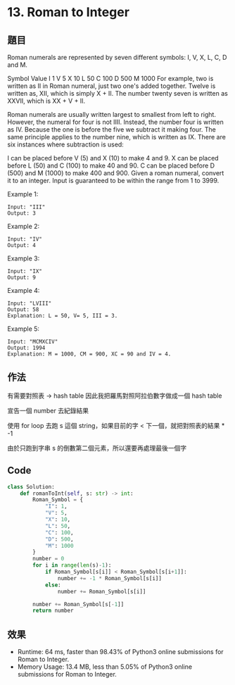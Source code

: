 # 13. Roman to Integer

## 題目
Roman numerals are represented by seven different symbols: I, V, X, L, C, D and M.

Symbol       Value
I             1
V             5
X             10
L             50
C             100
D             500
M             1000
For example, two is written as II in Roman numeral, just two one's added together. Twelve is written as, XII, which is simply X + II. The number twenty seven is written as XXVII, which is XX + V + II.

Roman numerals are usually written largest to smallest from left to right. However, the numeral for four is not IIII. Instead, the number four is written as IV. Because the one is before the five we subtract it making four. The same principle applies to the number nine, which is written as IX. There are six instances where subtraction is used:

I can be placed before V (5) and X (10) to make 4 and 9. 
X can be placed before L (50) and C (100) to make 40 and 90. 
C can be placed before D (500) and M (1000) to make 400 and 900.
Given a roman numeral, convert it to an integer. Input is guaranteed to be within the range from 1 to 3999.

Example 1:
```
Input: "III"
Output: 3
```
Example 2:
```
Input: "IV"
Output: 4
```
Example 3:

```
Input: "IX"
Output: 9

```
Example 4:

```
Input: "LVIII"
Output: 58
Explanation: L = 50, V= 5, III = 3.
```
Example 5:
```
Input: "MCMXCIV"
Output: 1994
Explanation: M = 1000, CM = 900, XC = 90 and IV = 4.
```

## 作法

有需要對照表 -> hash table
因此我把羅馬對照阿拉伯數字做成一個 hash table

宣告一個 number 去紀錄結果

使用 for loop 去跑 s 這個 string，如果目前的字 < 下一個，就把對照表的結果 * -1

由於只跑到字串 s 的倒數第二個元素，所以還要再處理最後一個字

## Code

```python
class Solution:
    def romanToInt(self, s: str) -> int:
        Roman_Symbol = {
            "I": 1,
            "V": 5,
            "X": 10,
            "L": 50,
            "C": 100,
            "D": 500,
            "M": 1000
        }
        number = 0
        for i in range(len(s)-1):
            if Roman_Symbol[s[i]] < Roman_Symbol[s[i+1]]:
                number += -1 * Roman_Symbol[s[i]]
            else:
                number += Roman_Symbol[s[i]]

        number += Roman_Symbol[s[-1]]
        return number
```

## 效果

- Runtime: 64 ms, faster than 98.43% of Python3 online submissions for Roman to Integer.
- Memory Usage: 13.4 MB, less than 5.05% of Python3 online submissions for Roman to Integer.
